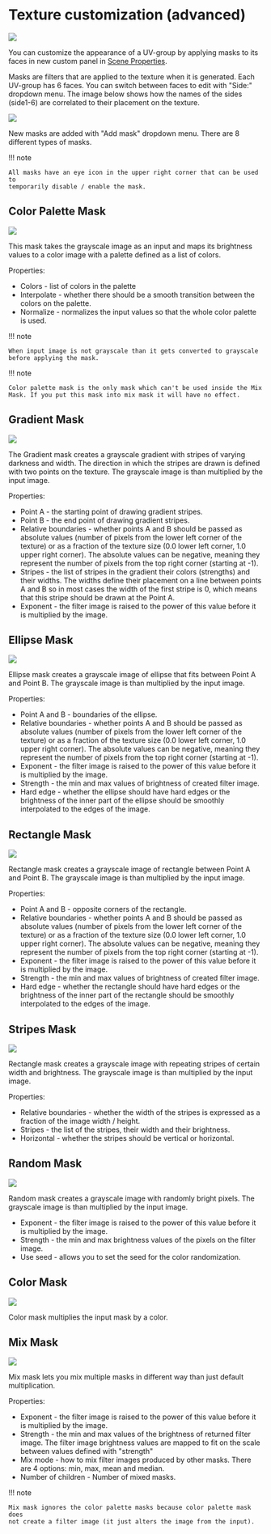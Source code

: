 # Texture customization (advanced)

![](../img/customized_uv_groups.png)

You can customize the appearance of a UV-group by applying masks to its faces
in new custom panel in [Scene Properties](../gui_changes/#scene-properties).

Masks are filters that are applied to the texture when it is generated.
Each UV-group has 6 faces. You can switch between faces to edit with
"Side:" dropdown menu. The image below shows how the names of the
sides (side1-6) are correlated to their placement on the texture.

![](../img/faces.png)

New masks are added with "Add mask" dropdown menu. There are 8 different types
of masks.


!!! note

    All masks have an eye icon in the upper right corner that can be used to
    temporarily disable / enable the mask.

## Color Palette Mask
![](../img/color_palette_mask.png)

This mask takes the grayscale image as an input and maps its brightness values
to a color image with a palette defined as a list of colors.

Properties:

- Colors - list of colors in the palette
- Interpolate - whether there should be a smooth transition between the colors
    on the palette.
- Normalize - normalizes the input values so that the whole color palette is
    used.

!!! note

    When input image is not grayscale than it gets converted to grayscale
    before applying the mask.

!!! note

    Color palette mask is the only mask which can't be used inside the Mix
    Mask. If you put this mask into mix mask it will have no effect.



## Gradient Mask
![](../img/gradient_mask.png)

The Gradient mask creates a grayscale gradient with stripes of varying darkness
and width. The direction in which the stripes are drawn is defined with two
points on the texture. The grayscale image is than multiplied by the input image.

Properties:

- Point A - the starting point of drawing gradient stripes.
- Point B - the end point of drawing gradient stripes.
- Relative boundaries - whether points A and B should be passed as absolute
    values (number of pixels from the lower left corner of the texture) or as a
    fraction of the texture size (0.0 lower left corner, 1.0 upper right corner).
    The absolute values can be negative, meaning they represent the number of
    pixels from the top right corner (starting at -1).
- Stripes - the list of stripes in the gradient their colors (strengths) and
    their widths. The widths define their placement on a line between points
    A and B so in most cases the width of the first stripe is 0, which means
    that this stripe should be drawn at the Point A.
- Exponent - the filter image is raised to the power of this value before it
    is multiplied by the image.
## Ellipse Mask
![](../img/ellipse_mask.png)

Ellipse mask creates a grayscale image of ellipse that fits between Point A and
Point B. The grayscale image is than multiplied by the input image.

Properties:

- Point A and B - boundaries of the ellipse.
- Relative boundaries - whether points A and B should be passed as absolute
    values (number of pixels from the lower left corner of the texture) or as a
    fraction of the texture size (0.0 lower left corner, 1.0 upper right corner).
    The absolute values can be negative, meaning they represent the number of
    pixels from the top right corner (starting at -1).
- Exponent - the filter image is raised to the power of this value before it
    is multiplied by the image.
- Strength - the min and max values of brightness of created filter image.
- Hard edge - whether the ellipse should have hard edges or the brightness
    of the inner part of the ellipse should be smoothly interpolated to 
    the edges of the image.



## Rectangle Mask
![](../img/rectangle_mask.png)

Rectangle mask creates a grayscale image of rectangle between Point A and
Point B. The grayscale image is than multiplied by the input image.

Properties:

- Point A and B - opposite corners of the rectangle.
- Relative boundaries - whether points A and B should be passed as absolute
    values (number of pixels from the lower left corner of the texture) or as a
    fraction of the texture size (0.0 lower left corner, 1.0 upper right corner).
    The absolute values can be negative, meaning they represent the number of
    pixels from the top right corner (starting at -1).
- Exponent - the filter image is raised to the power of this value before it
    is multiplied by the image.
- Strength - the min and max values of brightness of created filter image.
- Hard edge - whether the rectangle should have hard edges or the brightness
    of the inner part of the rectangle should be smoothly interpolated to 
    the edges of the image.




## Stripes Mask
![](../img/stripes_mask.png)

Rectangle mask creates a grayscale image with repeating stripes of certain
width and brightness. The grayscale image is than multiplied by the input
image.

Properties:

- Relative boundaries - whether the width of the stripes is expressed as a
    fraction of the image width / height.
- Stripes - the list of the stripes, their width and their brightness.
- Horizontal - whether the stripes should be vertical or horizontal.




## Random Mask
![](../img/random_mask.png)

Random mask creates a grayscale image with randomly bright pixels. The
grayscale image is than multiplied by the input image.

- Exponent - the filter image is raised to the power of this value before it
    is multiplied by the image.
- Strength - the min and max brightness values of the pixels on the filter
    image.
- Use seed - allows you to set the seed for the color randomization.



## Color Mask
![](../img/color_mask.png)

Color mask multiplies the input mask by a color.




## Mix Mask
![](../img/mix_mask.png)

Mix mask lets you mix multiple masks in different way than just default
multiplication. 

Properties:

- Exponent - the filter image is raised to the power of this value before it
    is multiplied by the image.
- Strength - the min and max values of the brightness of returned filter image.
    The filter image brightness values are mapped to fit on the scale between
    values defined with "strength"
- Mix mode - how to mix filter images produced by other masks. There are 4
    options: min, max, mean and median.
- Number of children - Number of mixed masks.

!!! note

    Mix mask ignores the color palette masks because color palette mask does
    not create a filter image (it just alters the image from the input).